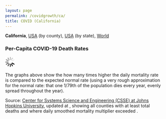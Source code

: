 ```yaml
---
layout: page
permalink: /covidgrowth/ca/
title: COVID (California)
---
```


<link rel="stylesheet" href="/covidgrowth/graph.css">
<script src="https://cdn.jsdelivr.net/npm/moment@2.24.0" defer></script>
<script src="https://cdn.jsdelivr.net/npm/chart.js@2.8.0" defer></script>
<script src="/covidgrowth/ca.min.js" defer></script>

**California**, [USA](/covidgrowth/usa) (by county), [USA](/covidgrowth/state)  (by state), [World](/covidgrowth/world) 

### Per-Capita COVID-19 Death Rates

<section>
  <div id="barChartsElement">
    <p id="dateElement"></p>
  </div>
  <img id="spinnerElement" src="/img/spinner32.gif">
</section>

The graphs above show the how many times higher the daily mortality rate is compared to the expected normal rate (using a very rough approximation for the normal rate: that one 1/79th of the population dies every year, evenly spread throughout the year).

Source: [Center for Systems Science and Engineering (CSSE) at Johns Hopkins University][1],
updated at <span id="updateTimeElement"></span>, showing all counties with at least <span id="minTotalDeathsElement"></span> total deaths and where daily smoothed mortality multiplier exceeded <span id="minMortalityMultiplierElement"></span>.

[1]: https://github.com/CSSEGISandData/COVID-19
